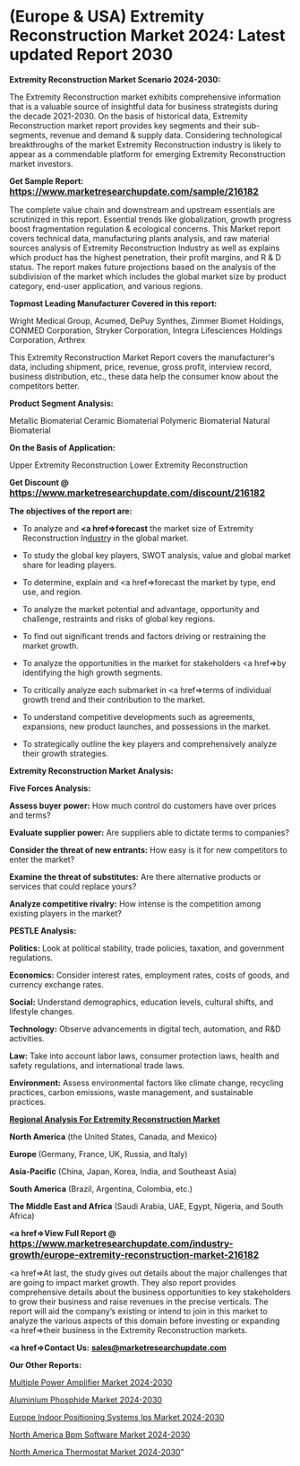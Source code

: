 # (Europe & USA) Extremity Reconstruction Market 2024: Latest updated Report 2030

<strong>Extremity Reconstruction Market Scenario 2024-2030:</strong>

The Extremity Reconstruction market exhibits comprehensive information that is a valuable source of insightful data for business strategists during the decade 2021-2030. On the basis of historical data, Extremity Reconstruction market report provides key segments and their sub-segments, revenue and demand &amp; supply data. Considering technological breakthroughs of the market Extremity Reconstruction industry is likely to appear as a commendable platform for emerging Extremity Reconstruction market investors.

<strong>Get Sample Report: <a href=https://www.marketresearchupdate.com/sample/216182><font size=3 color=#0000ff>https://www.marketresearchupdate.com/sample/216182</font></a></strong>

The complete value chain and downstream and upstream essentials are scrutinized in this report. Essential trends like globalization, growth progress boost fragmentation regulation &amp; ecological concerns. This Market report covers technical data, manufacturing plants analysis, and raw material sources analysis of Extremity Reconstruction Industry as well as explains which product has the highest penetration, their profit margins, and R & D status. The report makes future projections based on the analysis of the subdivision of the market which includes the global market size by product category, end-user application, and various regions.

<strong>Topmost Leading Manufacturer Covered in this report:</strong>

Wright Medical Group, Acumed, DePuy Synthes, Zimmer Biomet Holdings, CONMED Corporation, Stryker Corporation, Integra Lifesciences Holdings Corporation, Arthrex

This Extremity Reconstruction Market Report covers the manufacturer's data, including shipment, price, revenue, gross profit, interview record, business distribution, etc., these data help the consumer know about the competitors better.

<strong>Product Segment Analysis: </strong>

Metallic Biomaterial
Ceramic Biomaterial
Polymeric Biomaterial
Natural Biomaterial

<strong>On the Basis of Application:</strong>

Upper Extremity Reconstruction
Lower Extremity Reconstruction

<strong>Get Discount @ <a href=https://www.marketresearchupdate.com/discount/216182><font size=3 color=#0000ff>https://www.marketresearchupdate.com/discount/216182</font></a></strong>

<strong><b>The objectives of the report are:</b></strong>

- To analyze and <strong><a href=><strong>forecast</strong></a></strong> the market size of Extremity Reconstruction In<a href=ASDF991299>dustr</a>y in the global market.

- To study the global key players, SWOT analysis, value and global market share for leading players.

- To determine, explain and <a href=>forecast</a> the market by type, end use, and region.

- To analyze the market potential and advantage, opportunity and challenge, restraints and risks of global key regions.

- To find out significant trends and factors driving or restraining the market growth.

- To analyze the opportunities in the market for stakeholders <a href=>by</a> identifying the high growth segments.

- To critically analyze each submarket in <a href=>terms</a> of individual growth trend and their contribution to the market.

- To understand competitive developments such as agreements, expansions, new product launches, and possessions in the market.

- To strategically outline the key players and comprehensively analyze their growth strategies.

<strong>Extremity Reconstruction Market Analysis:</strong>

<strong>Five Forces Analysis:</strong>

<strong>Assess buyer power:</strong> How much control do customers have over prices and terms?

<strong>Evaluate supplier power:</strong> Are suppliers able to dictate terms to companies?

<strong>Consider the threat of new entrants:</strong> How easy is it for new competitors to enter the market?

<strong>Examine the threat of substitutes:</strong> Are there alternative products or services that could replace yours?

<strong>Analyze competitive rivalry:</strong> How intense is the competition among existing players in the market?

<strong>PESTLE Analysis:</strong>

<strong>Politics:</strong> Look at political stability, trade policies, taxation, and government regulations.

<strong>Economics:</strong> Consider interest rates, employment rates, costs of goods, and currency exchange rates.

<strong>Social:</strong> Understand demographics, education levels, cultural shifts, and lifestyle changes.

<strong>Technology:</strong> Observe advancements in digital tech, automation, and R&D activities.

<strong>Law:</strong> Take into account labor laws, consumer protection laws, health and safety regulations, and international trade laws.

<strong>Environment:</strong> Assess environmental factors like climate change, recycling practices, carbon emissions, waste management, and sustainable practices.

<strong><u><b>Regional Analysis For Extremity Reconstruction Market</b></u></strong>

<strong><b>North America</b></strong> (the United States, Canada, and Mexico)

<strong><b>Europe </b></strong>(Germany, France, UK, Russia, and Italy)

<strong><b>Asia-Pacific</b></strong> (China, Japan, Korea, India, and Southeast Asia)

<strong><b>South America</b></strong> (Brazil, Argentina, Colombia, etc.)

<strong><b>The Middle East and Africa</b></strong> (Saudi Arabia, UAE, Egypt, Nigeria, and South Africa)

<strong><a href=>View Full Report</a> @ <a href=https://www.marketresearchupdate.com/industry-growth/europe-extremity-reconstruction-market-216182><font size=3 color=#0000ff>https://www.marketresearchupdate.com/industry-growth/europe-extremity-reconstruction-market-216182</font></a></strong>

<a href=>At last,</a> the study gives out details about the major challenges that are going to impact market growth. They also report provides comprehensive details about the business opportunities to key stakeholders to grow their business and raise revenues in the precise verticals. The report will aid the company’s existing or intend to join in this market to analyze the various aspects of this domain before investing or expanding <a href=>their</a> business in the Extremity Reconstruction markets.

<strong><a href=>Contact Us:</a></strong>
<strong>sales@marketresearchupdate.com</strong>

<strong>Our Other Reports:</strong>

<a href=https://www.linkedin.com/pulse/multiple-power-amplifier-market-opportunities>Multiple Power Amplifier Market 2024-2030</a>

<a href=https://www.linkedin.com/pulse/aluminium-phosphide-market-size-industry-growth>Aluminium Phosphide Market 2024-2030</a>

<a href=https://www.linkedin.com/pulse/europe-indoor-positioning-systems-ips-market>Europe Indoor Positioning Systems Ips Market 2024-2030</a>

<a href=https://www.linkedin.com/pulse/north-america-bpm-software-market-2023-manufacturers-jfebf/>North America Bpm Software Market 2024-2030</a>

<a href=https://www.linkedin.com/pulse/north-america-thermostat-market-demand-growth-4iiwf/>North America Thermostat Market 2024-2030</a>"
